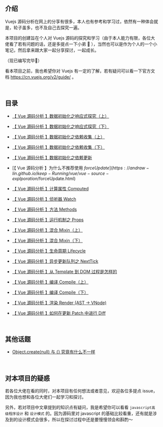 ## 介绍

Vuejs 源码分析在网上的分享有很多，本人也有参考和学习过，依然有一种体会就是，轮子虽多，也不及自己去探究一遍。

本项目的创建旨在个人对 Vuejs 源码的探究和学习（由于本人能力有限，各位大佬看了若有问题的话，还是多提点一下小弟 :see_no_evil: ），当然也可以是作为个人的一个小笔记，然后拿来跟大家一起分享探讨，一起成长。

（现已编写完毕💪）

看本项目之前，我也希望你对 Vuejs 有一定的了解，若有疑问可以看一下官方文档 https://cn.vuejs.org/v2/guide/ 。

<br/>

## 目录

- [【 Vue 源码分析 】数据初始化之响应式探究（上）](https://andraw-lin.github.io/keep-Running/vue/vue-source-explporation/%E3%80%90%20Vue%20%E6%BA%90%E7%A0%81%E5%88%86%E6%9E%90%20%E3%80%91%E6%95%B0%E6%8D%AE%E5%88%9D%E5%A7%8B%E5%8C%96%E4%B9%8B%E5%93%8D%E5%BA%94%E5%BC%8F%E6%8E%A2%E7%A9%B6%EF%BC%88%E4%B8%8A%EF%BC%89.html)
- [【 Vue 源码分析 】数据初始化之响应式探究（下）](https://andraw-lin.github.io/keep-Running/vue/vue-source-explporation/%E3%80%90%20Vue%20%E6%BA%90%E7%A0%81%E5%88%86%E6%9E%90%20%E3%80%91%E6%95%B0%E6%8D%AE%E5%88%9D%E5%A7%8B%E5%8C%96%E4%B9%8B%E5%93%8D%E5%BA%94%E5%BC%8F%E6%8E%A2%E7%A9%B6%EF%BC%88%E4%B8%8B%EF%BC%89.html)
- [【 Vue 源码分析 】数据初始化之依赖收集（上）](https://andraw-lin.github.io/keep-Running/vue/vue-source-explporation/%E3%80%90%20Vue%20%E6%BA%90%E7%A0%81%E5%88%86%E6%9E%90%20%E3%80%91%E6%95%B0%E6%8D%AE%E5%88%9D%E5%A7%8B%E5%8C%96%E4%B9%8B%E4%BE%9D%E8%B5%96%E6%94%B6%E9%9B%86%EF%BC%88%E4%B8%8A%EF%BC%89.html)
- [【 Vue 源码分析 】数据初始化之依赖收集（下）](https://andraw-lin.github.io/keep-Running/vue/vue-source-explporation/%E3%80%90%20Vue%20%E6%BA%90%E7%A0%81%E5%88%86%E6%9E%90%20%E3%80%91%E6%95%B0%E6%8D%AE%E5%88%9D%E5%A7%8B%E5%8C%96%E4%B9%8B%E4%BE%9D%E8%B5%96%E6%94%B6%E9%9B%86%EF%BC%88%E4%B8%8B%EF%BC%89.html)
- [【 Vue 源码分析 】数据初始化之依赖更新](https://andraw-lin.github.io/keep-Running/vue/vue-source-explporation/%E3%80%90%20Vue%20%E6%BA%90%E7%A0%81%E5%88%86%E6%9E%90%20%E3%80%91%E6%95%B0%E6%8D%AE%E5%88%9D%E5%A7%8B%E5%8C%96%E4%B9%8B%E4%BE%9D%E8%B5%96%E6%9B%B4%E6%96%B0.html)
- [【 Vue 源码分析 】为什么不推荐使用 $forceUpdate](https://andraw-lin.github.io/keep-Running/vue/vue-source-explporation/%E3%80%90%20Vue%20%E6%BA%90%E7%A0%81%E5%88%86%E6%9E%90%20%E3%80%91%E4%B8%BA%E4%BB%80%E4%B9%88%E4%B8%8D%E6%8E%A8%E8%8D%90%E4%BD%BF%E7%94%A8%20$forceUpdate.html)

- [【 Vue 源码分析 】计算属性 Computed](https://andraw-lin.github.io/keep-Running/vue/vue-source-explporation/%E3%80%90%20Vue%20%E6%BA%90%E7%A0%81%E5%88%86%E6%9E%90%20%E3%80%91%E8%AE%A1%E7%AE%97%E5%B1%9E%E6%80%A7%20Computed.html)

- [【 Vue 源码分析 】侦听器 Watch](https://andraw-lin.github.io/keep-Running/vue/vue-source-explporation/%E3%80%90%20Vue%20%E6%BA%90%E7%A0%81%E5%88%86%E6%9E%90%20%E3%80%91%E4%BE%A6%E5%90%AC%E5%99%A8%20Watch.html#%E5%9B%9E%E9%A1%BE%E4%BE%A6%E5%90%AC%E5%99%A8-watch)

- [【 Vue 源码分析 】方法 Methods](https://andraw-lin.github.io/keep-Running/vue/vue-source-explporation/%E3%80%90%20Vue%20%E6%BA%90%E7%A0%81%E5%88%86%E6%9E%90%20%E3%80%91%E6%96%B9%E6%B3%95%20Methods.html)

- [【 Vue 源码分析 】运行机制之 Props](https://andraw-lin.github.io/keep-Running/vue/vue-source-explporation/%E3%80%90%20Vue%20%E6%BA%90%E7%A0%81%E5%88%86%E6%9E%90%20%E3%80%91%E8%BF%90%E8%A1%8C%E6%9C%BA%E5%88%B6%E4%B9%8B%20Props.html)

- [【 Vue 源码分析 】混合 Mixin（上）](https://andraw-lin.github.io/keep-Running/vue/vue-source-explporation/%E3%80%90%20Vue%20%E6%BA%90%E7%A0%81%E5%88%86%E6%9E%90%20%E3%80%91%E6%B7%B7%E5%90%88%20Mixin%EF%BC%88%E4%B8%8A%EF%BC%89.html)

- [【 Vue 源码分析 】混合 Mixin（下）](https://andraw-lin.github.io/keep-Running/vue/vue-source-explporation/%E3%80%90%20Vue%20%E6%BA%90%E7%A0%81%E5%88%86%E6%9E%90%20%E3%80%91%E6%B7%B7%E5%90%88%20Mixin%EF%BC%88%E4%B8%8B%EF%BC%89.html)

- [【 Vue 源码分析 】生命周期 Lifecycle](https://andraw-lin.github.io/keep-Running/vue/vue-source-explporation/%E3%80%90%20Vue%20%E6%BA%90%E7%A0%81%E5%88%86%E6%9E%90%20%E3%80%91%E7%94%9F%E5%91%BD%E5%91%A8%E6%9C%9F%20Lifecycle.html)

- [【 Vue 源码分析 】异步更新队列之 NextTick](https://andraw-lin.github.io/keep-Running/vue/vue-source-explporation/%E3%80%90%20Vue%20%E6%BA%90%E7%A0%81%E5%88%86%E6%9E%90%20%E3%80%91%E5%BC%82%E6%AD%A5%E6%9B%B4%E6%96%B0%E9%98%9F%E5%88%97%E4%B9%8B%20NextTick.html)

- [【 Vue 源码分析 】从 Template 到 DOM 过程是怎样的](https://andraw-lin.github.io/keep-Running/vue/vue-source-explporation/%E3%80%90%20Vue%20%E6%BA%90%E7%A0%81%E5%88%86%E6%9E%90%20%E3%80%91%E4%BB%8E%20Template%20%E5%88%B0%20DOM%20%E8%BF%87%E7%A8%8B%E6%98%AF%E6%80%8E%E6%A0%B7%E7%9A%84.html)

- [【 Vue 源码分析 】编译 Compile（上）](https://andraw-lin.github.io/keep-Running/vue/vue-source-explporation/%E3%80%90%20Vue%20%E6%BA%90%E7%A0%81%E5%88%86%E6%9E%90%20%E3%80%91%E7%BC%96%E8%AF%91%20Compile%EF%BC%88%E4%B8%8A%EF%BC%89.html)

- [【 Vue 源码分析 】编译 Compile（下）](https://andraw-lin.github.io/keep-Running/vue/vue-source-explporation/%E3%80%90%20Vue%20%E6%BA%90%E7%A0%81%E5%88%86%E6%9E%90%20%E3%80%91%E7%BC%96%E8%AF%91%20Compile%EF%BC%88%E4%B8%8B%EF%BC%89.html)

- [【 Vue 源码分析 】渲染 Render (AST -> VNode)](https://andraw-lin.github.io/keep-Running/vue/vue-source-explporation/【%20Vue%20源码分析%20】渲染%20Render.html#渲染-render-功能)

- [【 Vue 源码分析 】如何在更新 Patch 中进行 Diff](https://andraw-lin.github.io/keep-Running/vue/vue-source-explporation/%E3%80%90%20Vue%20%E6%BA%90%E7%A0%81%E5%88%86%E6%9E%90%20%E3%80%91%E5%A6%82%E4%BD%95%E5%9C%A8%E6%9B%B4%E6%96%B0%20Patch%20%E4%B8%AD%E8%BF%9B%E8%A1%8C%20Diff.html#%E4%BD%95%E4%B8%BA-patch)

<br/>

## 其他话题

- [Object.create(null) 与 {} 究竟有什么不一样](https://github.com/Andraw-lin/about-Vue/blob/master/docs/%E3%80%90%20Vue%20%E6%BA%90%E7%A0%81%E5%88%86%E6%9E%90%20%E3%80%91%E7%94%9F%E5%91%BD%E5%91%A8%E6%9C%9F%20Lifecycle.md)

<br/>


## 对本项目的疑惑

若各位大佬在看的同时，对本项目有任何想法或者意见，欢迎各位多提点 issue，因为我也想和各位大佬们一起学习和探讨。

另外，若对项目中文章提到的知识点有疑问，我是希望你可以看看 `javascript高级程序设计` 和 `设计模式` 的。因为源码里对 javascript 的基础比较看重，还有就是涉及到的设计模式会很多，所以在探讨过程中还是要慢慢领会和斟酌～

